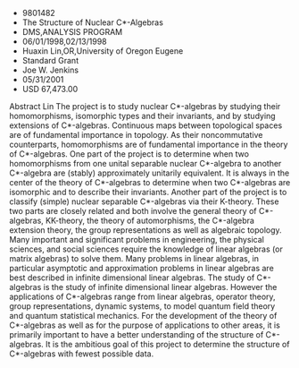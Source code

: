 
* 9801482
* The Structure of Nuclear C*-Algebras
* DMS,ANALYSIS PROGRAM
* 06/01/1998,02/13/1998
* Huaxin Lin,OR,University of Oregon Eugene
* Standard Grant
* Joe W. Jenkins
* 05/31/2001
* USD 67,473.00

Abstract Lin The project is to study nuclear C*-algebras by studying their
homomorphisms, isomorphic types and their invariants, and by studying extensions
of C*-algebras. Continuous maps between topological spaces are of fundamental
importance in topology. As their noncommutative counterparts, homomorphisms are
of fundamental importance in the theory of C*-algebras. One part of the project
is to determine when two homomorphisms from one unital separable nuclear
C*-algebra to another C*-algebra are (stably) approximately unitarily
equivalent. It is always in the center of the theory of C*-algebras to determine
when two C*-algebras are isomorphic and to describe their invariants. Another
part of the project is to classify (simple) nuclear separable C*-algebras via
their K-theory. These two parts are closely related and both involve the general
theory of C*-algebras, KK-theory, the theory of automorphisms, the C*-algebra
extension theory, the group representations as well as algebraic topology. Many
important and significant problems in engineering, the physical sciences, and
social sciences require the knowledge of linear algebras (or matrix algebras) to
solve them. Many problems in linear algebras, in particular asymptotic and
approximation problems in linear algebras are best described in infinite
dimensional linear algebras. The study of C*-algebras is the study of infinite
dimensional linear algebras. However the applications of C*-algebras range from
linear algebras, operator theory, group representations, dynamic systems, to
model quantum field theory and quantum statistical mechanics. For the
development of the theory of C*-algebras as well as for the purpose of
applications to other areas, it is primarily important to have a better
understanding of the structure of C*-algebras. It is the ambitious goal of this
project to determine the structure of C*-algebras with fewest possible data.
